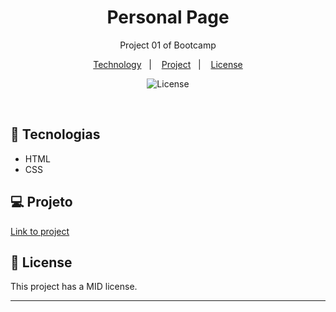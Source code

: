 <h1 align="center"> Personal Page </h1>

<p align="center">
Project 01 of Bootcamp
</p>

<p align="center">
  <a href="#-tecnologias">Technology</a>&nbsp;&nbsp;&nbsp;|&nbsp;&nbsp;&nbsp;
  <a href="#-projeto">Project</a>&nbsp;&nbsp;&nbsp;|&nbsp;&nbsp;&nbsp;  
  <a href="#memo-licença">License</a>
</p>

<p align="center">
  <img alt="License" src="https://img.shields.io/static/v1?label=license&message=MIT&color=49AA26&labelColor=000000">
</p>

<br>

## 🚀 Tecnologias

- HTML
- CSS

## 💻 Projeto

<a href="https://fernandakagami.github.io/the-complete-2022-web-development-bootcamp/project01-personal-page/">Link to project</a>


## :memo: License

This project has a MID license.

---
